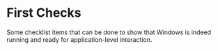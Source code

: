 # First Checks

Some checklist items that can be done to show that Windows is indeed running and ready for application-level interaction.

